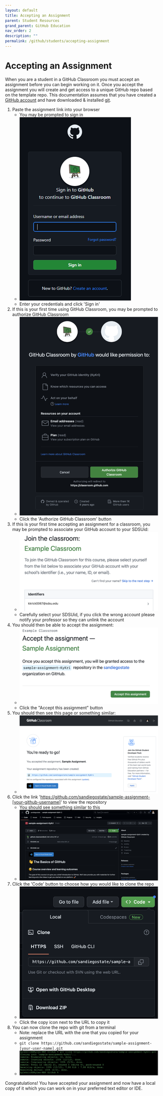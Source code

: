 ```yaml
---
layout: default
title: Accepting an Assignment
parent: Student Resources
grand_parent: GitHub Education
nav_order: 2
description: ""
permalink: /github/students/accepting-assignment
---
```


# Accepting an Assignment
When you are a student in a GitHub Classroom you must accept an assignment before you can begin working on it.
Once you accept the assignment you will create and get access to a unique GitHub repo based on the template repo.
This documentation assumes that you have created a [GitHub account](/github/students/creating-account) and have downloaded & installed [git](https://git-scm.com/downloads).

1. Paste the assignment link into your browser
    - You may be prompted to sign in
    - ![](/images/github/accepting-assignment-1.png)
    - Enter your credentials and click 'Sign in'
1. If this is your first time using GitHub Classroom, you may be prompted to authorize GitHub Classroom
    - ![](/images/github/accepting-assignment-2.png)
    - Click the 'Authorize GitHub Classroom' button
1. If this is your first time accepting an assignment for a classroom, you may be prompted to associate your GitHub account to your SDSUid:
    - ![](/images/github/accepting-assignment-join.png)
    - Carefully select your SDSUid, if you click the wrong account please notify your professor so they can unlink the account
1. You should then be able to accept the assignment:
    - ![](/images/github/accepting-assignment-accept.png)
    - Click the "Accept this assignment" button
1. You should then see this page or something similar:
    - ![](/images/github/accepting-assignment-3.png)
1. Click the link 'https://github.com/sandiegostate/sample-assignment-[your-github-username]' to view the repository
    - You should see something similar to this
    - ![](/images/github/accepting-assignment-4.png)
1. Click the 'Code' button to choose how you would like to clone the repo
    - ![](/images/github/accepting-assignment-5.png)
    - Click the copy icon next to the URL to copy it
1. You can now clone the repo with git from a terminal
    - Note: replace the URL with the one that you copied for your assignment
    - `git clone https://github.com/sandiegostate/sample-assignment-[your-user-name].git`
    - ![](/images/github/accepting-assignment-6.png)

Congratulations! You have accepted your assignment and now have a local copy of it which you can work on in your preferred text editor or IDE.
